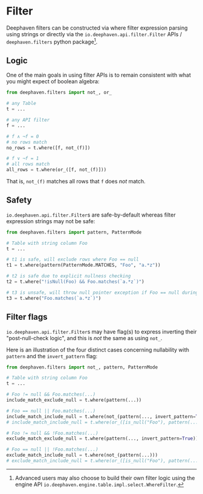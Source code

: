 # Filter

Deephaven filters can be constructed via where filter expression parsing using strings or directly via the
`io.deephaven.api.filter.Filter` APIs / `deephaven.filters` python package[^1].

## Logic

One of the main goals in using filter APIs is to remain consistent with what you might expect of boolean algebra:

```python
from deephaven.filters import not_, or_

# any Table
t = ...

# any API filter
f = ...

# f ∧ ¬f = 0
# no rows match
no_rows = t.where([f, not_(f)])

# f ∨ ¬f = 1
# all rows match
all_rows = t.where(or_([f, not_(f)]))
```

That is, `not_(f)` matches all rows that `f` does _not_ match.

## Safety

`io.deephaven.api.filter.Filter`s are safe-by-default whereas filter expression strings may not be safe:

```python
from deephaven.filters import pattern, PatternMode

# Table with string column Foo
t = ...

# t1 is safe, will exclude rows where Foo == null
t1 = t.where(pattern(PatternMode.MATCHES, "Foo", "a.*z"))

# t2 is safe due to explicit nullness checking
t2 = t.where("!isNull(Foo) && Foo.matches(`a.*z`)")

# t3 is unsafe, will throw null pointer exception if Foo == null during evaluation
t3 = t.where("Foo.matches(`a.*z`)")
```

## Filter flags

`io.deephaven.api.filter.Filter`s may have flag(s) to express inverting their "post-null-check logic", and this is _not_
the same as using `not_`.

Here is an illustration of the four distinct cases concerning nullability with `pattern` and the `invert_pattern` flag:

```python
from deephaven.filters import not_, pattern, PatternMode

# Table with string column Foo
t = ...

# Foo != null && Foo.matches(...)
include_match_exclude_null = t.where(pattern(...))

# Foo == null || Foo.matches(...)
include_match_include_null = t.where(not_(pattern(..., invert_pattern=True)))
# include_match_include_null = t.where(or_([is_null("Foo"), pattern(...)]))

# Foo != null && !Foo.matches(...)
exclude_match_exclude_null = t.where(pattern(..., invert_pattern=True))

# Foo == null || !Foo.matches(...)
exclude_match_include_null = t.where(not_(pattern(...)))
# exclude_match_include_null = t.where(or_([is_null("Foo"), pattern(..., invert_pattern=True)]))
```

[^1]: Advanced users may also choose to build their own filter logic using the engine API `io.deephaven.engine.table.impl.select.WhereFilter`.